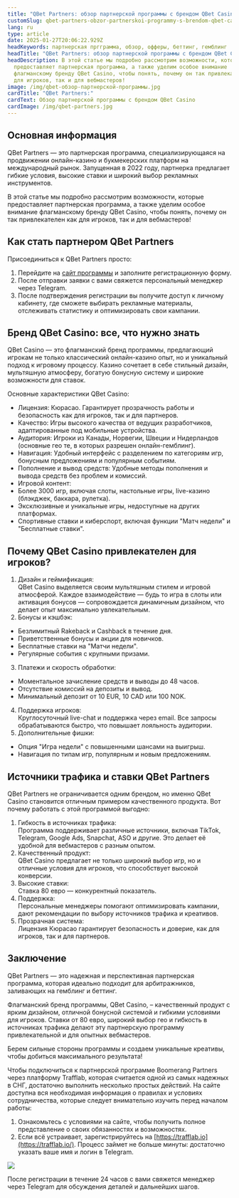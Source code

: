 ```yaml
---
title: "QBet Partners: обзор партнерской программы с брендом QBet Casino"
customSlug: qbet-partners-obzor-partnerskoi-programmy-s-brendom-qbet-casino
lang: ru
type: article
date: 2025-01-27T20:06:22.929Z
headKeywords: партнерская пргграмма, обзор, офферы, беттинг, гемблинг
headTitle: "QBet Partners: обзор партнерской программы с брендом QBet Casino"
headDescription: В этой статье мы подробно рассмотрим возможности, которые
  предоставляет партнерская программа, а также уделим особое внимание
  флагманскому бренду QBet Casino, чтобы понять, почему он так привлекателен как
  для игроков, так и для вебмастеров!
image: /img/qbet-обзор-партнерской-программы.jpg
cardTitle: "QBet Partners:"
cardText: Обзор партнерской программы с брендом QBet Casino
cardImage: /img/qbet-partners.jpg
---
```



## Основная информация 

QBet Partners — это партнерская программа, специализирующаяся на продвижении онлайн-казино и букмекерских платформ на международный рынок. Запущенная в 2022 году, партнерка предлагает гибкие условия, высокие ставки и широкий выбор рекламных инструментов. 

В этой статье мы подробно рассмотрим возможности, которые предоставляет партнерская программа, а также уделим особое внимание флагманскому бренду QBet Casino, чтобы понять, почему он так привлекателен как для игроков, так и для вебмастеров!

## Как стать партнером QBet Partners

Присоединиться к QBet Partners просто:

1. Перейдите на [сайт программы](https://trafflab.io/) и заполните регистрационную форму.
2. После отправки заявки с вами свяжется персональный менеджер через Telegram.
3. После подтверждения регистрации вы получите доступ к личному кабинету, где сможете выбирать рекламные материалы, отслеживать статистику и оптимизировать свои кампании.



## Бренд QBet Casino: все, что нужно знать

QBet Casino — это флагманский бренд программы, предлагающий игрокам не только классический онлайн-казино опыт, но и уникальный подход к игровому процессу. Казино сочетает в себе стильный дизайн, мультяшную атмосферу, богатую бонусную систему и широкие возможности для ставок.

Основные характеристики QBet Casino:

* Лицензия: Кюрасао. Гарантирует прозрачность работы и безопасность как для игроков, так и для партнеров.
* Качество: Игры высокого качества от ведущих разработчиков, адаптированные под мобильные устройства.
* Аудитория: Игроки из Канады, Норвегии, Швеции и Нидерландов (основные гео те, в которых разрешен онлайн-гемблинг).
* Навигация: Удобный интерфейс с разделением по категориям игр, бонусным предложениям и популярным событиям.
* Пополнение и вывод средств: Удобные методы пополнения и вывода средств без проблем и комиссий.
* Игровой контент:
* Более 3000 игр, включая слоты, настольные игры, live-казино (блэкджек, баккара, рулетка).
* Эксклюзивные и уникальные игры, недоступные на других платформах.
* Спортивные ставки и киберспорт, включая функции "Матч недели" и "Бесплатные ставки".



## Почему QBet Casino привлекателен для игроков?

1. Дизайн и геймификация:\
   QBet Casino выделяется своим мультяшным стилем и игровой атмосферой. Каждое взаимодействие — будь то игра в слоты или активация бонусов — сопровождается динамичным дизайном, что делает опыт максимально увлекательным.
2. Бонусы и кэшбэк:

* Безлимитный Rakeback и Cashback в течение дня.
* Приветственные бонусы и акции для новичков.
* Бесплатные ставки на "Матчи недели".
* Регулярные события с крупными призами.

3. Платежи и скорость обработки:

* Моментальное зачисление средств и выводы до 48 часов.
* Отсутствие комиссий на депозиты и вывод.
* Минимальный депозит от 10 EUR, 10 CAD или 100 NOK.

4. Поддержка игроков:\
   Круглосуточный live-chat и поддержка через email. Все запросы обрабатываются быстро, что повышает лояльность аудитории.
5. Дополнительные фишки:

* Опция "Игра недели" с повышенными шансами на выигрыш.
* Навигация по типам игр, популярным и новым предложениям.

## Источники трафика и ставки QBet Partners

QBet Partners не ограничивается одним брендом, но именно QBet Casino становится отличным примером качественного продукта. Вот почему работать с этой программой выгодно:

1. Гибкость в источниках трафика:\
   Программа поддерживает различные источники, включая TikTok, Telegram, Google Ads, Snapchat, ASO и другие. Это делает её удобной для вебмастеров с разным опытом.
2. Качественный продукт:\
   QBet Casino предлагает не только широкий выбор игр, но и отличные условия для игроков, что способствует высокой конверсии.
3. Высокие ставки:\
   Ставка 80 евро — конкурентный показатель.
4. Поддержка:\
   Персональные менеджеры помогают оптимизировать кампании, дают рекомендации по выбору источников трафика и креативов.
5. Прозрачная система:\
   Лицензия Кюрасао гарантирует безопасность и доверие, как для игроков, так и для партнеров.



## Заключение

QBet Partners — это надежная и перспективная партнерская программа, которая идеально подходит для арбитражников, заливающих на гемблинг и беттинг. 

Флагманский бренд программы, QBet Casino, – качественный продукт с ярким дизайном, отличной бонусной системой и гибкими условиями для игроков. Ставки от 80 евро, широкий выбор гео и гибкость в источниках трафика делают эту партнерскую программу привлекательной и для опытных вебмастеров. 

Берем сильные стороны программы и создаем уникальные креативы, чтобы добиться максимального результата!



Чтобы подключиться к партнерской программе Boomerang Partners через платформу Trafflab, которая считается одной из самых надежных в СНГ, достаточно выполнить несколько простых действий. На сайте доступна вся необходимая информация о правилах и условиях сотрудничества, которые следует внимательно изучить перед началом работы:

1. Ознакомьтесь с условиями на сайте, чтобы получить полное представление о своих обязанностях и возможностях.
2. Если всё устраивает, зарегистрируйтесь на [https://trafflab.io](https://trafflab.io/). Процесс займет не больше минуты: достаточно указать ваше имя и логин в Telegram.

![](https://lh7-rt.googleusercontent.com/docsz/AD_4nXeDuWMVnqfMJXnq6QY-AfoV_xpeMufcdt--AAN5SHE0yktNnowz57om2Vg8_NZxHz0qEOf9mBesgHPYAcsjDSXRc4Im40dH6rcjDJ9K82wQOYfg2j8nOkrRp0dd0pH5OiA?key=CCyUivSGTG-CtnTh6aRcDnrS)

После регистрации в течение 24 часов с вами свяжется менеджер через Telegram для обсуждения деталей и дальнейших шагов.